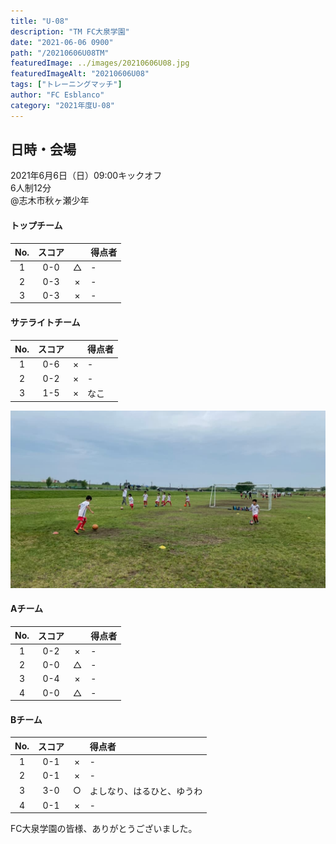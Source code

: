 ```yaml
---
title: "U-08"
description: "TM FC大泉学園"
date: "2021-06-06 0900"
path: "/20210606U08TM"
featuredImage: ../images/20210606U08.jpg
featuredImageAlt: "20210606U08"
tags: ["トレーニングマッチ"]
author: "FC Esblanco"
category: "2021年度U-08"
---
```


## 日時・会場

2021年6月6日（日）09:00キックオフ  
6人制12分  
@志木市秋ヶ瀬少年

#### トップチーム

| No.| スコア |   | 得点者  |
|:--:|:------:|:-:|:--------|
| 1  | 0-0    | △ |- |
| 2  | 0-3    | × |- |
| 3  | 0-3    | × |- |


#### サテライトチーム

| No.| スコア |   | 得点者  |
|:--:|:------:|:-:|:--------|
| 1  | 0-6    | × |- |
| 2  | 0-2    | × |- |
| 3  | 1-5    | × |なこ |

![20210605U08](../images/20210606U08b.jpg "FC大泉学園")

#### Aチーム

| No.| スコア |   | 得点者  |
|:--:|:------:|:-:|:--------|
| 1  | 0-2    | × |- |
| 2  | 0-0    | △ |- |
| 3  | 0-4    | × |- |
| 4  | 0-0    | △ |- |

#### Bチーム

| No.| スコア |   | 得点者  |
|:--:|:------:|:-:|:--------|
| 1  | 0-1    | × |- |
| 2  | 0-1    | × |- |
| 3  | 3-0    | ○ |よしなり、はるひと、ゆうわ|
| 4  | 0-1    | × |- |

<script src="https://adm.shinobi.jp/s/f9835040bccb6582c56df68b8f5ecca7"></script>


FC大泉学園の皆様、ありがとうございました。
